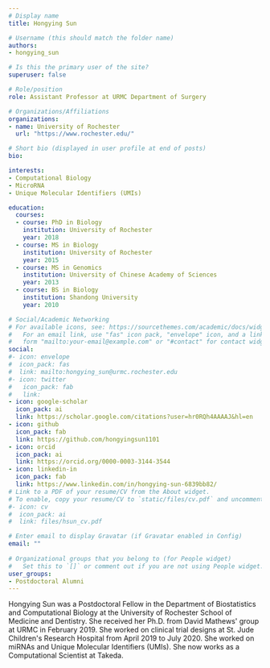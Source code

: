 ```yaml
---
# Display name
title: Hongying Sun

# Username (this should match the folder name)
authors:
- hongying_sun

# Is this the primary user of the site?
superuser: false

# Role/position
role: Assistant Professor at URMC Department of Surgery

# Organizations/Affiliations
organizations:
- name: University of Rochester
  url: "https://www.rochester.edu/"

# Short bio (displayed in user profile at end of posts)
bio: 

interests:
- Computational Biology
- MicroRNA
- Unique Molecular Identifiers (UMIs)

education:
  courses:
  - course: PhD in Biology
    institution: University of Rochester
    year: 2018
  - course: MS in Biology
    institution: University of Rochester
    year: 2015
  - course: MS in Genomics
    institution: University of Chinese Academy of Sciences
    year: 2013
  - course: BS in Biology
    institution: Shandong University
    year: 2010

# Social/Academic Networking
# For available icons, see: https://sourcethemes.com/academic/docs/widgets/#icons
#   For an email link, use "fas" icon pack, "envelope" icon, and a link in the
#   form "mailto:your-email@example.com" or "#contact" for contact widget.
social:
#- icon: envelope
#  icon_pack: fas
#  link: mailto:hongying_sun@urmc.rochester.edu
#- icon: twitter
#   icon_pack: fab
#   link: 
- icon: google-scholar
  icon_pack: ai
  link: https://scholar.google.com/citations?user=hr0RQh4AAAAJ&hl=en
- icon: github
  icon_pack: fab
  link: https://github.com/hongyingsun1101
- icon: orcid
  icon_pack: ai
  link: https://orcid.org/0000-0003-3144-3544
- icon: linkedin-in
  icon_pack: fab
  link: https://www.linkedin.com/in/hongying-sun-6839bb82/
# Link to a PDF of your resume/CV from the About widget.
# To enable, copy your resume/CV to `static/files/cv.pdf` and uncomment the lines below.  
#- icon: cv
#  icon_pack: ai
#  link: files/hsun_cv.pdf

# Enter email to display Gravatar (if Gravatar enabled in Config)
email: ""
  
# Organizational groups that you belong to (for People widget)
#   Set this to `[]` or comment out if you are not using People widget.  
user_groups:
- Postdoctoral Alumni
---
```


Hongying Sun was a Postdoctoral Fellow in the Department of Biostatistics and Computational Biology at the University of Rochester School of Medicine and Dentistry. She received her Ph.D. from David Mathews' group at URMC in February 2019.  She worked on clinical trial designs at St. Jude Children's Research Hospital from April 2019 to July 2020.  She worked on miRNAs and Unique Molecular Identifiers (UMIs). She now works as a Computational Scientist at Takeda.

 



